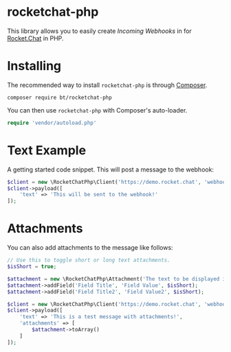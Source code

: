 # rocketchat-php

This library allows you to easily create *Incoming Webhooks* in for [Rocket.Chat](http://rocket.chat) in PHP.

# Installing

The recommended way to install `rocketchat-php` is through [Composer](http://getcomposer.org/).

```
composer require bt/rocketchat-php
```

You can then use `rocketchat-php` with Composer's auto-loader.

```php
require 'vendor/autoload.php'
```

# Text Example

A getting started code snippet. This will post a message to the webhook:

```php
$client = new \RocketChatPhp\Client('https://demo.rocket.chat', 'webhook_token');
$client->payload([
    'text' => 'This will be sent to the webhook!'
]);
```

# Attachments

You can also add attachments to the message like follows:

```php
// Use this to toggle short or long text attachments.
$isShort = true;

$attachment = new \RocketChatPhp\Attachment('The text to be displayed if the client cannot load the attachment.', '#ffffff');
$attachment->addField('Field Title', 'Field Value', $isShort);
$attachment->addField('Field Title2', 'Field Value2', $isShort);

$client = new \RocketChatPhp\Client('https://demo.rocket.chat', 'webhook_token');
$client->payload([
    'text' => 'This is a test message with attachments!',
    'attachments' => [
    	$attachment->toArray()
    ]
]);
```
